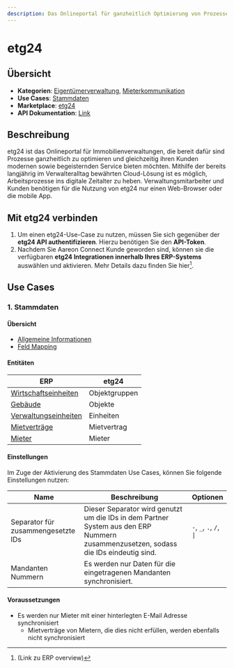 ```yaml
---
description: Das Onlineportal für ganzheitlich Optimierung von Prozessen
---
```


# etg24

## Übersicht

* **Kategorien**: [Eigentümerverwaltung](../kategorien/eigentuemerverwaltung.md), [Mieterkommunikation](../kategorien/mieterkommunikation.md)&#x20;
* **Use Cases**: [Stammdaten](etg24.md#stammdaten)
* **Marketplace**: [etg24](https://marketplace.aareon.com/de/listings/etg24)
* **API Dokumentation**: [Link](https://api.etg24.de/dokumentation/)

## Beschreibung

etg24 ist das Onlineportal für Immobilienverwaltungen, die bereit dafür sind Prozesse ganzheitlich zu optimieren und gleichzeitig ihren Kunden modernen sowie begeisternden Service bieten möchten. Mithilfe der bereits langjährig im Verwalteralltag bewährten Cloud-Lösung ist es möglich, Arbeitsprozesse ins digitale Zeitalter zu heben. Verwaltungsmitarbeiter und Kunden benötigen für die Nutzung von etg24 nur einen Web-Browser oder die mobile App.

## Mit etg24 verbinden

1. Um einen etg24-Use-Case zu nutzen, müssen Sie sich gegenüber der **etg24 API authentifizieren**. Hierzu benötigen Sie den **API-Token**.
2. Nachdem Sie Aareon Connect Kunde geworden sind, können sie die verfügbaren **etg24 Integrationen innerhalb Ihres ERP-Systems** auswählen und aktivieren. Mehr Details dazu finden Sie hier[^1].

## Use Cases

### 1. Stammdaten

#### Übersicht

* [Allgemeine Informationen](../use-cases/stammdaten.md)
* [Feld Mapping](https://docs.google.com/spreadsheets/d/1b5iCRsnGxBGTXNzHzaNm0SlfRoIpbRofghzS-7HwbVc/edit#gid=1213044489\&fvid=23969279)

#### Entitäten

| ERP                                                            | etg24         |
| -------------------------------------------------------------- | ------------- |
| [Wirtschaftseinheiten](../entitaeten/wirtschaftseinheiten.md)  | Objektgruppen |
| [Gebäude](../entitaeten/gebaeude.md)                           | Objekte       |
| [Verwaltungseinheiten](../kategorien/eigentuemerverwaltung.md) | Einheiten     |
| [Mietverträge](../entitaeten/mietvertraege.md)                 | Mietvertrag   |
| [Mieter](../entitaeten/mieter.md)                              | Mieter        |

#### Einstellungen

Im Zuge der Aktivierung des Stammdaten Use Cases, können Sie folgende Einstellungen nutzen:

<table><thead><tr><th width="165">Name</th><th width="450.33333333333326">Beschreibung</th><th>Optionen</th></tr></thead><tbody><tr><td>Separator für zusammengesetzte IDs</td><td>Dieser Separator wird genutzt um die IDs in dem Partner System aus den ERP Nummern zusammenzusetzen, sodass die IDs eindeutig sind.</td><td><code>-</code>, <code>_</code>, <code>.</code>, <code>/</code>, <code>|</code></td></tr><tr><td>Mandanten Nummern</td><td>Es werden nur Daten für die eingetragenen Mandanten synchronisiert.</td><td></td></tr></tbody></table>

#### Voraussetzungen

* Es werden nur Mieter mit einer hinterlegten E-Mail Adresse synchronisiert
  * Mietverträge von Mietern, die dies nicht erfüllen, werden ebenfalls nicht synchronisiert



[^1]: (Link zu ERP overview)
